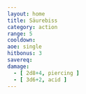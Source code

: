 ```yaml
---
layout: home
title: Säurebiss
category: action
range: 5
cooldown:
aoe: single
hitbonus: 3
savereq:
damage:
  - [ 2d8+4, piercing ]
  - [ 3d6+2, acid ]
---
```

